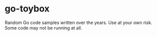 # go-toybox
Random Go code samples written over the years. Use at your own risk. Some code may not be running at all.
